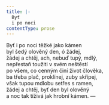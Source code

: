 ```yaml
---
title: |-
  Byť
  i po noci
contentType: prose
---
```


Byť i po noci těžké jako kámen  
byl šedý olověný den, ó žádej,  
žádej a chtěj, ach, nebuď tupý, mdlý,  
nepřestaň toužiti v svém neštěstí  
po všem, co cenným činí život člověka,  
ba třeba plač, proklínej, zuby skřípej,  
však tupou mdlobu setřes s ramen,  
žádej a chtěj, byť den byl olověný  
a noc tak tíživá jak hrobní kámen. —
